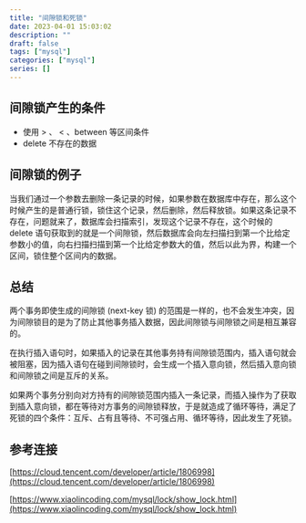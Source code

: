 ```yaml
---
title: "间隙锁和死锁"
date: 2023-04-01 15:03:02
description: ""
draft: false
tags: ["mysql"]
categories: ["mysql"]
series: []
---
```


## 间隙锁产生的条件

- 使用 > 、 < 、between 等区间条件
- delete 不存在的数据

## 间隙锁的例子

当我们通过一个参数去删除一条记录的时候，如果参数在数据库中存在，那么这个时候产生的是普通行锁，锁住这个记录，然后删除，然后释放锁。如果这条记录不存在，问题就来了，数据库会扫描索引，发现这个记录不存在，这个时候的 delete 语句获取到的就是一个间隙锁，然后数据库会向左扫描扫到第一个比给定参数小的值，向右扫描扫描到第一个比给定参数大的值，然后以此为界，构建一个区间，锁住整个区间内的数据。

## 总结

两个事务即使生成的间隙锁 (next-key 锁) 的范围是一样的，也不会发生冲突，因为间隙锁目的是为了防止其他事务插入数据，因此间隙锁与间隙锁之间是相互兼容的。

在执行插入语句时，如果插入的记录在其他事务持有间隙锁范围内，插入语句就会被阻塞，因为插入语句在碰到间隙锁时，会生成一个插入意向锁，然后插入意向锁和间隙锁之间是互斥的关系。

如果两个事务分别向对方持有的间隙锁范围内插入一条记录，而插入操作为了获取到插入意向锁，都在等待对方事务的间隙锁释放，于是就造成了循环等待，满足了死锁的四个条件：互斥、占有且等待、不可强占用、循环等待，因此发生了死锁。

## 参考连接

[https://cloud.tencent.com/developer/article/1806998](https://cloud.tencent.com/developer/article/1806998)

[https://www.xiaolincoding.com/mysql/lock/show_lock.html](https://www.xiaolincoding.com/mysql/lock/show_lock.html)
